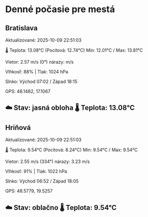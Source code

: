 ﻿# Denné počasie pre mestá

## Bratislava
Aktualizované: 2025-10-09 22:51:03

🌡️ Teplota: 13.08°C 
(Pocitová: 12.74°C)
Min: 12.01°C / Max: 13.81°C

Vietor: 2.57 m/s    (0°) 
nárazy:  m/s

Vlhkosť: 88% | Tlak: 1024 hPa

Slnko: Východ 07:02 / Západ 18:15

GPS: 48.1482, 17.1067

☁️ Stav: jasná obloha        🌡️ Teplota: 13.08°C
---

## Hriňová
Aktualizované: 2025-10-09 22:51:03

🌡️ Teplota: 9.54°C 
(Pocitová: 8.24°C)
Min: 9.54°C / Max: 9.54°C

Vietor: 2.55 m/s (334°)
nárazy: 3.23 m/s

Vlhkosť: 91% | Tlak: 1022 hPa

Slnko: Východ 06:52 / Západ 18:05

GPS: 48.5779, 19.5257

☁️ Stav: oblačno        🌡️ Teplota: 9.54°C
---
